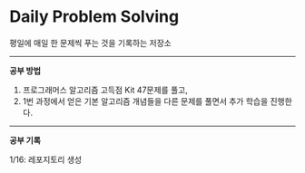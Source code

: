 # Daily Problem Solving

평일에 매일 한 문제씩 푸는 것을 기록하는 저장소

---

**공부 방법**

1. 프로그래머스 알고리즘 고득점 Kit 47문제를 풀고,
2. 1번 과정에서 얻은 기본 알고리즘 개념들을 다른 문제를 풀면서 추가 학습을 진행한다.

---

**공부 기록**

1/16: 레포지토리 생성